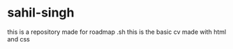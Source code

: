 # sahil-singh
this is a repository made for roadmap .sh
this is the basic cv made with html and css
